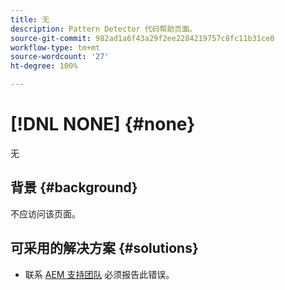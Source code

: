 ```yaml
---
title: 无
description: Pattern Detector 代码帮助页面。
source-git-commit: 982ad1a6f43a29f2ee2284219757c8fc11b31ce0
workflow-type: tm+mt
source-wordcount: '27'
ht-degree: 100%

---
```



# [!DNL NONE] {#none}

无

## 背景 {#background}

不应访问该页面。

## 可采用的解决方案 {#solutions}

* 联系 [AEM 支持团队](https://helpx.adobe.com/cn/enterprise/using/support-for-experience-cloud.html) 必须报告此错误。
